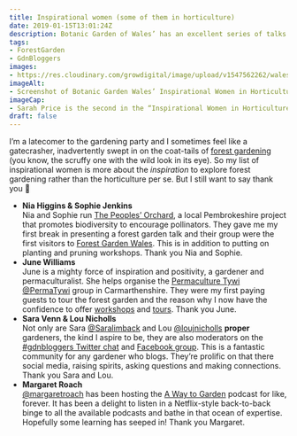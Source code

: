 ```yaml
---
title: Inspirational women (some of them in horticulture)
date: 2019-01-15T13:01:24Z
description: Botanic Garden of Wales’ has an excellent series of talks called Inspirational Women in Horticulture, I’ve drawn up my own list of inspirational women, some of whom are in horticulture.
tags: 
- ForestGarden
- GdnBloggers
images: 
- https://res.cloudinary.com/growdigital/image/upload/v1547562262/walesbotanic-190115.png
imageAlt: 
- Screenshot of Botanic Garden Wales’ Inspirational Women in Horticulture talks website
imageCap:
- Sarah Price is the second in the “Inspirational Women in Horticulture” series of three talks 
draft: false
---
```


I’m a latecomer to the gardening party and I sometimes feel like a gatecrasher, inadvertently swept in on the coat-tails of [forest gardening](https://www.agroforestry.co.uk/about-agroforestry/forest-gardening/) (you know, the scruffy one with the wild look in its eye). So my list of inspirational women is more about the _inspiration_ to explore forest gardening rather than the horticulture per se. But I still want to say thank you 🙂

* **Nia Higgins & Sophie Jenkins**  
Nia and Sophie run [The Peoples’ Orchard](https://www.facebook.com/peoplesorchardstdogs/), a local Pembrokeshire project that promotes biodiversity to encourage pollinators. They gave me my first break in presenting a forest garden talk and their group were the first visitors to [Forest Garden Wales](https://www.forestgarden.wales/tours/). This is in addition to putting on planting and pruning workshops. Thank you Nia and Sophie.
* **June Williams**  
June is a mighty force of inspiration and positivity, a gardener and permaculturalist. She helps organise the [Permaculture Tywi](https://www.facebook.com/groups/PermacultureTywi/) [@PermaTywi](https://mobile.twitter.com/permatywi) group in Carmarthenshire. They were my first paying guests to tour the forest garden and the reason why I now have the confidence to offer [workshops](https://www.airbnb.co.uk/experiences/524767) and [tours](https://www.airbnb.co.uk/experiences/532342). Thank you June.
* **Sara Venn & Lou Nicholls**  
Not only are Sara [@Saralimback](https://mobile.twitter.com/Saralimback) and Lou [@loujnicholls](https://mobile.twitter.com/loujnicholls) **proper** gardeners, the kind I aspire to be, they are also moderators on the [#gdnbloggers Twitter chat](https://mobile.twitter.com/search?q=%23gdnbloggers&src=tyah&f=live) and [Facebook group](https://www.facebook.com/groups/gdnbloggers/). This is a fantastic community for any gardener who blogs. They’re prolific on that there social media, raising spirits, asking questions and making connections. Thank you Sara and Lou.
* **Margaret Roach**  
[@margaretroach](https://twitter.com/margaretroach) has been hosting the [A Way to Garden](https://awaytogarden.com/category/etcetera/radio-podcasts/) podcast for like, forever. It has been a delight to listen in a Netflix-style back-to-back binge to all the available podcasts and bathe in  that ocean of expertise. Hopefully some learning has seeped in! Thank you Margaret.
